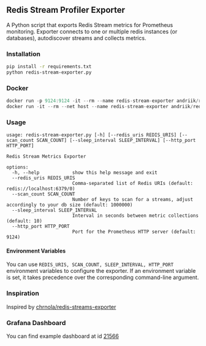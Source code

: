 ## Redis Stream Profiler Exporter
A Python script that exports Redis Stream metrics for Prometheus monitoring. Exporter connects to one or multiple redis instances (or databases), autodiscover streams and collects metrics.

### Installation
```bash
pip install -r requirements.txt
python redis-stream-exporter.py
```

### Docker
```js
docker run -p 9124:9124 -it --rm --name redis-stream-exporter andriik/redis-stream-exporter
docker run -it --rm --net host --name redis-stream-exporter andriik/redis-stream-exporter // host network
```

### Usage
```
usage: redis-stream-exporter.py [-h] [--redis_uris REDIS_URIS] [--scan_count SCAN_COUNT] [--sleep_interval SLEEP_INTERVAL] [--http_port HTTP_PORT]

Redis Stream Metrics Exporter

options:
  -h, --help            show this help message and exit
  --redis_uris REDIS_URIS
                        Comma-separated list of Redis URIs (default: redis://localhost:6379/0)
  --scan_count SCAN_COUNT
                        Number of keys to scan for a streams, adjust accordingly to your db size (default: 1000000)
  --sleep_interval SLEEP_INTERVAL
                        Interval in seconds between metric collections (default: 10)
  --http_port HTTP_PORT
                        Port for the Prometheus HTTP server (default: 9124)

```

#### Environment Variables

You can use `REDIS_URIS, SCAN_COUNT, SLEEP_INTERVAL, HTTP_PORT` environment variables to configure the exporter. If an environment variable is set, it takes precedence over the corresponding command-line argument.

### Inspiration
Inspired by [chrnola/redis-streams-exporter](https://github.com/chrnola/redis-streams-exporter/)

### Grafana Dashboard
You can find example dashboard at id [21566](https://grafana.com/grafana/dashboards/21566)
